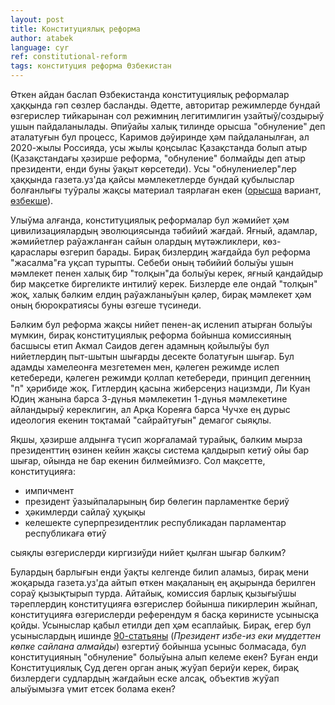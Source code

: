 ```yaml
---
layout: post
title: Конституциялық реформа
author: atabek
language: cyr
ref: constitutional-reform
tags: конституция реформа Өзбекистан
---
```


Өткен айдан баслап Өзбекистанда конституциялық реформалар ҳаққында гәп сөзлер басланды. Әдетте, авторитар режимлерде бундай өзгерислер тийкарынан сол режимниң легитимлигин узайтыў/создырыў ушын пайдаланылады. Әпиўайы халық тилинде орысша "обнуление" деп аталатуғын бул процесс, Каримов дәўиринде ҳәм пайдаланылған, ал 2020-жылы Россияда, усы жылы қоңсылас Қазақстанда болып атыр (Қазақстандағы ҳәзирше реформа, "обнуление" болмайды деп атыр президенти, енди буны ўақыт көрсетеди). Усы "обнулениелер"лер ҳаққында газета.уз'да қайсы мәмлекетлерде бундай қубылыслар болғанлығы туўралы жақсы материал таярлаған екен ([орысша](https://www.gazeta.uz/ru/2022/05/27/constitution-reform/) вариант, [өзбекше](https://www.gazeta.uz/uz/2022/05/27/presidential-term/)).

Улыўма алғанда, конституциялық реформалар бул жәмийет ҳәм цивилизациялардың эволюциясында тәбийий жағдай. Яғный, адамлар, жәмийетлер раўажланған сайын олардың мүтәжликлери, көз-қараслары өзгерип барады. Бирақ бизлердиң жағдайда бул реформа "жасалма"ға уқсап турыпты. Себеби оның тәбийий болыўы ушын мәмлекет пенен халық бир "толқын"да болыўы керек, яғный қандайдыр бир мақсетке биргеликте интилиў керек. Бизлерде еле ондай "толқын" жоқ, халық бәлким елдиң раўажланыўын қәлер, бирақ мәмлекет ҳәм оның бюрократиясы буны өзгеше түсинеди.

Бәлким бул реформа жақсы нийет пенен-ақ исленип атырған болыўы мүмкин, бирақ конституциялық реформа бойынша комиссияның басшысы етип Акмал Саидов деген адамның қойылыўы бул нийетлердиң пыт-шытын шығарды десекте болатуғын шығар. Бул адамды хамелеонға мезгетемен мен, қәлеген режимде ислеп кетебереди, қәлеген режимди қоллап кетебереди, принцип дегенниң "п" ҳәрибиде жоқ. Гитлердиң қасына жиберсеңиз нацизмди, Ли Куан Юдиң жанына барса 3-дүнья мәмлекетин 1-дүнья мәмлекетине айландырыў кереклигин, ал Арқа Кореяға барса Чучхе ең дурыс идеология екенин тоқтамай "сайрайтуғын" демагог сыяқлы.

Яқшы, ҳәзирше алдынға түсип жорғаламай турайық, бәлким мырза президенттиң өзинен кейин жақсы система қалдырып кетиў ойы бар шығар, ойында не бар екенин билмеймизғо. Сол мақсетте, конституцияға:

- импичмент
- президент ўазыйпаларының бир бөлегин парламентке бериў
- ҳәкимлерди сайлаў ҳуқықы
- келешекте суперпрезидентлик республикадан парламентар республикаға өтиў

сыяқлы өзгерислерди киргизиўди нийет қылған шығар бәлким?

Булардың барлығын енди ўақты келгенде билип аламыз, бирақ мени жоқарыда газета.уз'да айтып өткен мақаланың ең ақырында берилген сораў қызықтырып турда. Айтайық, комиссия барлық қызығыўшы тәреплердиң конституцияға өзгерислер бойынша пикирлерин жыйнап, конституцияға өзгерислерди референдум я басқа көринисте усынысқа қойды. Усыныслар қабыл етилди деп ҳәм есаплайық. Бирақ, егер бул усыныслардың ишинде [90-статьяны](https://constitution.uz/ru/clause/index#item90) (_Президент избе-из еки мүддеттен көпке сайлана алмайды_) өзгертиў бойынша усыныс болмасада, бул конституцияның "обнуление" болыўына алып келеме екен? Буған енди Конституциялық Суд деген орган анық жуўап бериўи керек, бирақ бизлердеги судлардың жағдайын еске алсақ, объектив жуўап алыўымызға үмит етсек болама екен?
